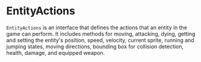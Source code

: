 # EntityActions

`EntityActions` is an interface that defines the actions that an entity in the game can perform. It includes methods for moving, attacking, dying, getting and setting the entity's position, speed, velocity, current sprite, running and jumping states, moving directions, bounding box for collision detection, health, damage, and equipped weapon.